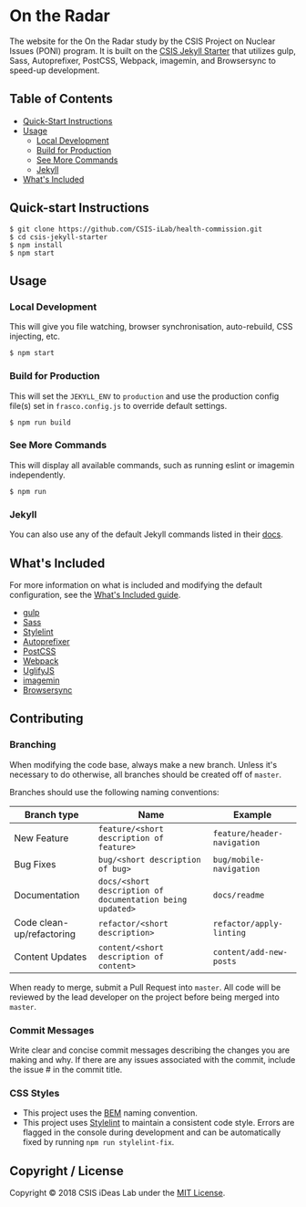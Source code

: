 # On the Radar

The website for the On the Radar study by the CSIS Project on Nuclear Issues (PONI) program. It is built on the [CSIS Jekyll Starter](https://github.com/CSIS-iLab/csis-jekyll-starter) that utilizes gulp, Sass, Autoprefixer, PostCSS, Webpack, imagemin, and Browsersync to speed-up development.

## Table of Contents

- [Quick-Start Instructions](#quick-start-instructions)
- [Usage](#usage)
  - [Local Development](#local-development)
  - [Build for Production](#build-for-production)
  - [See More Commands](#see-more-commands)
  - [Jekyll](#jekyll)
- [What's Included](#whats-included)

## Quick-start Instructions

```shell
$ git clone https://github.com/CSIS-iLab/health-commission.git
$ cd csis-jekyll-starter
$ npm install
$ npm start
```

## Usage

### Local Development

This will give you file watching, browser synchronisation, auto-rebuild, CSS injecting, etc.

```shell
$ npm start
```

### Build for Production

This will set the `JEKYLL_ENV` to `production` and use the production config file(s) set in `frasco.config.js` to override default settings.

```shell
$ npm run build
```

### See More Commands

This will display all available commands, such as running eslint or imagemin independently.

```shell
$ npm run
```

### Jekyll

You can also use any of the default Jekyll commands listed in their [docs](https://jekyllrb.com/docs/usage/).

## What's Included

For more information on what is included and modifying the default configuration, see the [What's Included guide](DEVELOPMENT.md).

- [gulp](https://gulpjs.com/)
- [Sass](http://sass-lang.com/)
- [Stylelint](http://stylelint.io)
- [Autoprefixer](https://github.com/postcss/autoprefixer)
- [PostCSS](http://postcss.org/)
- [Webpack](https://webpack.github.io/)
- [UglifyJS](https://github.com/mishoo/UglifyJS2)
- [imagemin](https://github.com/imagemin/imagemin)
- [Browsersync](https://www.browsersync.io/)

## Contributing

### Branching

When modifying the code base, always make a new branch. Unless it's necessary to do otherwise, all branches should be created off of `master`.

Branches should use the following naming conventions:

| Branch type               | Name                                                      | Example                     |
| ------------------------- | --------------------------------------------------------- | --------------------------- |
| New Feature               | `feature/<short description of feature>`                  | `feature/header-navigation` |
| Bug Fixes                 | `bug/<short description of bug>`                          | `bug/mobile-navigation`     |
| Documentation             | `docs/<short description of documentation being updated>` | `docs/readme`               |
| Code clean-up/refactoring | `refactor/<short description>`                            | `refactor/apply-linting`    |
| Content Updates           | `content/<short description of content>`                  | `content/add-new-posts`     |

When ready to merge, submit a Pull Request into `master`. All code will be reviewed by the lead developer on the project before being merged into `master`.

### Commit Messages

Write clear and concise commit messages describing the changes you are making and why. If there are any issues associated with the commit, include the issue # in the commit title.

### CSS Styles

- This project uses the [BEM](http://getbem.com/introduction/) naming convention.
- This project uses [Stylelint](https://stylelint.io) to maintain a consistent code style. Errors are flagged in the console during development and can be automatically fixed by running `npm run stylelint-fix`.

## Copyright / License

Copyright © 2018 CSIS iDeas Lab under the [MIT License](https://github.com/CSIS-iLab/on-the-radar/blob/master/LICENSE).
